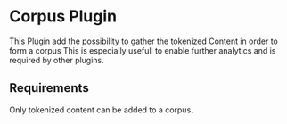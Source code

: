 # Corpus Plugin

This Plugin add the possibility to gather the tokenized Content in order to form a corpus
This is especially usefull to enable further analytics and is required by other plugins.

## Requirements
Only tokenized content can be added to a corpus.


